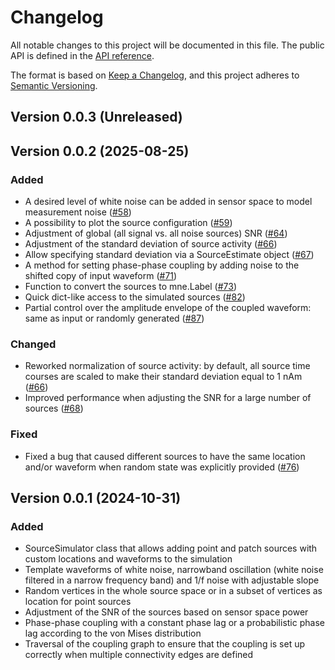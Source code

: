 # Changelog

All notable changes to this project will be documented in this file. The public
API is defined in the [API reference](https://meegsim.readthedocs.io/en/stable/api/).

The format is based on [Keep a Changelog](https://keepachangelog.com/en/1.1.0/),
and this project adheres to [Semantic Versioning](https://semver.org/spec/v2.0.0.html).

## Version 0.0.3 (Unreleased)

## Version 0.0.2 (2025-08-25)

### Added

- A desired level of white noise can be added in sensor space to model measurement
noise ([#58](https://github.com/ctrltz/meegsim/pull/58))
- A possibility to plot the source configuration ([#59](https://github.com/ctrltz/meegsim/pull/59))
- Adjustment of global (all signal vs. all noise sources) SNR ([#64](https://github.com/ctrltz/meegsim/pull/64))
- Adjustment of the standard deviation of source activity ([#66](https://github.com/ctrltz/meegsim/pull/66))
- Allow specifying standard deviation via a SourceEstimate object ([#67](https://github.com/ctrltz/meegsim/pull/67))
- A method for setting phase-phase coupling by adding noise to the shifted copy of input waveform ([#71](https://github.com/ctrltz/meegsim/pull/71))
- Function to convert the sources to mne.Label ([#73](https://github.com/ctrltz/meegsim/pull/73))
- Quick dict-like access to the simulated sources ([#82](https://github.com/ctrltz/meegsim/pull/82))
- Partial control over the amplitude envelope of the coupled waveform: same as input or randomly generated ([#87](https://github.com/ctrltz/meegsim/pull/87))

### Changed

- Reworked normalization of source activity: by default, all source time courses are scaled to make their standard deviation equal to 1 nAm ([#66](https://github.com/ctrltz/meegsim/pull/66))
- Improved performance when adjusting the SNR for a large number of sources ([#68](https://github.com/ctrltz/meegsim/pull/68))

### Fixed

- Fixed a bug that caused different sources to have the same location and/or waveform when random state was explicitly provided ([#76](https://github.com/ctrltz/meegsim/pull/76))

## Version 0.0.1 (2024-10-31)

### Added

- SourceSimulator class that allows adding point and patch sources with custom locations and waveforms to the simulation
- Template waveforms of white noise, narrowband oscillation (white noise filtered in a narrow frequency band) and 1/f noise with adjustable slope
- Random vertices in the whole source space or in a subset of vertices as location for point sources
- Adjustment of the SNR of the sources based on sensor space power
- Phase-phase coupling with a constant phase lag or a probabilistic phase lag according to the von Mises distribution
- Traversal of the coupling graph to ensure that the coupling is set up correctly when multiple connectivity edges are defined
